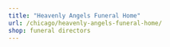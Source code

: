 ```yaml
---
title: "Heavenly Angels Funeral Home"
url: /chicago/heavenly-angels-funeral-home/
shop: funeral directors
---
```

